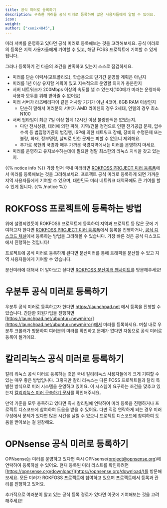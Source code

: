 ```yaml
---
title: 공식 미러로 등록하기
description: 구축한 미러를 공식 미러로 등록하여 많은 사용자들에게 알릴 수 있어요.
icon:
weight:
author: ["xenix4845",]
---
```


미러 서버를 운영하고 있다면 공식 미러로 등록해보는 것을 고려해보세요. 공식 미러로의 등록은 지역 사용자들에게 기여할 수 있고, 해당 FOSS 프로젝트에 기여할 수 있게 됩니다.

그러나 등록하기 전 다음의 조건을 만족하고 있는지 스스로 점검하세요.

- 미러를 단순 이력서(포트폴리오), 학습용으로 단기간 운영할 계획은 아닌지
- 미러를 1년 이상 유지할 계획이 있고 지속적으로 운영할 의지가 충분한지
- 서버 네트워크가 200Mbps 이상의 속도를 낼 수 있는지(100메가 미러는 운영자와 사용자 모두를 위해 받아줄 수 없어요)
- 미러 서버가 라즈베리파이 같은 저사양 기기가 아닌 4코어, 8GB RAM 이상인지
    - 단순히 말해서 여러분의 서버가 AMD 라이젠의 경우 2세대, 인텔의 경우 최소 N100
- 서버 업타임이 최근 7일 이상 합계 12시간 이상 불량한적은 없었는지.
    - 다만 전시상황, 테러에 의한 피해, 지역/건물 정전으로 인핸 전기공급 문제, 압수수색 등 법집행기관의 법집행, ISP에 의한 네트워크 장애, 장비의 수명문제 또는 불량, 화재, 정부명령, 날씨로 인한 문제는 피할 수 없으니 제외해요.
    - 추가로 북한의 국경과 매우 가까운 국경지역에서는 미러를 운영하지 마세요. 
- 미러를 운영하고 유지보수하는데에 필요한 정말 최소한의 리눅스 지식을 갖고 있는지. 


{{% notice info %}}
가장 먼저 국내 미러라면 [ROKFOSS PROJECT 미러 등록폼](https://form.krfoss.org/mirror/join)에서 미러를 등록해보는 것을 고려해보세요. 프로젝트 공식 미러로 등록하게 되면 가까운 지역 사용자들에게 기여할 수 있으며, 대한민국 미러 네트워크 대역폭에도 큰 기여를 할 수 있게 됩니다.
{{% /notice %}}


# ROKFOSS 프로젝트에 등록하는 방법

위에 설명되었듯이 ROKFOSS 프로젝트에 등록하여 지역과 프로젝트 등 많은 곳에 기여하고자 한다면 [ROKFOSS PROJECT 미러 등록폼](https://form.krfoss.org)에서 등록을 진행하거나, [공식 디스코드 채널](https://chat.krfoss.org)에서 등록하는 방법을 고려해볼 수 있습니다. 가장 빠른 것은 공식 디스코드에서 진행하는 것입니다!

프로젝트에 공식 미러로 등록하게 된다면 분산미러를 통해 트래픽을 분산할 수 있고 지역 사용자들에게 기여할 수 있습니다. 

분산미러에 대해서 더 알아보고 싶다면 [ROKFOSS 분산미러 웹사이트](https://http.krfoss.org)를 방문해주세요!

# 우분투 공식 미러로 등록하기

우분투 공식 미러로 등록하고자 한다면 https://launchpad.net 에서 등록을 진행할 수 있습니다. 간단한 회원가입을 진행하면 [https://launchpad.net/ubuntu/+newmirror](https://launchpad.net/ubuntu/+newmirror)에서 미러를 등록하세요. 며칠 내로 우분투 크롤러가 방문하여 여러분의 미러를 확인하고 문제가 없다면 자동으로 공식 미러로 등록이 될거에요.

# 칼리리눅스 공식 미러로 등록하기

칼리 리눅스 공식 미러로 등록하는 것은 국내 칼리리눅스 사용자들에게 크게 기여할 수 있는 매우 좋은 방법입니다. 그렇지만 칼리 리눅스는 다른 FOSS 프로젝트들과 달리 특별한 방식으로 미러 시스템을 운영하고 있어요. 이 시스템이 요구하는 조건을 맞추고 있는지 [칼리리눅스 미러 구축하기 문서](https://kali.krfoss.org/community/setting-up-a-kali-linux-mirror/)를 확인해주세요.

만약 기준을 모두 충족하고 있다면 즉시 칼리팀에 연락하여 미러 등록을 진행하거나 프로젝트 디스코드에 참여하여 도움을 받을 수 있어요. 다만 직접 연락하게 되는 경우 미러 구성에서 문제가 있다면 많은 시간을 날릴 수 있으니 프로젝트 디스코드에 참여하여 도움을 받아보는 걸 권장해요.

# OPNsense 공식 미러로 등록하기

OPNsense는 미러를 운영하고 있다면 즉시 OPNsense(project@opnsense.org)에 연락하여 등록하실 수 있어요. 현재 등록된 미러 리스트를 확인하려면 [https://opnsense.org/download/](https://opnsense.org/download/)를 방문해보세요. 모든 미러가 ROKFOSS 프로젝트에 참여하고 있으며 프로젝트에서 등록과 관리를 진행하고 있어요. 


추가적으로 여러분이 알고 있는 공식 등록 경로가 있다면 이곳에 기여해보는 것을 고려해주세요!